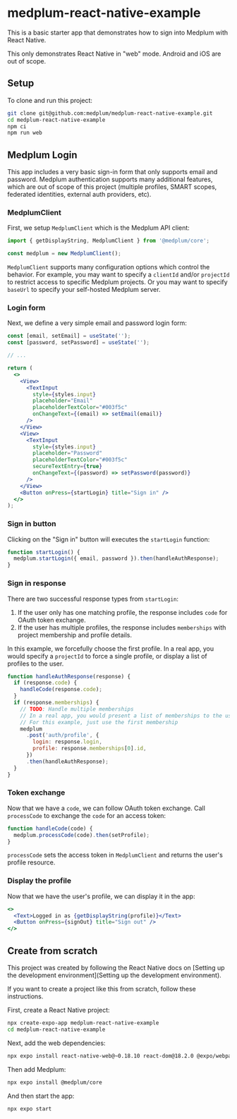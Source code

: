# medplum-react-native-example

This is a basic starter app that demonstrates how to sign into Medplum with React Native.

This only demonstrates React Native in "web" mode. Android and iOS are out of scope.

## Setup

To clone and run this project:

```bash
git clone git@github.com:medplum/medplum-react-native-example.git
cd medplum-react-native-example
npm ci
npm run web
```

## Medplum Login

This app includes a very basic sign-in form that only supports email and password. Medplum authentication supports many additional features, which are out of scope of this project (multiple profiles, SMART scopes, federated identities, external auth providers, etc).

### MedplumClient

First, we setup `MedplumClient` which is the Medplum API client:

```js
import { getDisplayString, MedplumClient } from '@medplum/core';

const medplum = new MedplumClient();
```

`MedplumClient` supports many configuration options which control the behavior. For example, you may want to specify a `clientId` and/or `projectId` to restrict access to specific Medplum projects. Or you may want to specify `baseUrl` to specify your self-hosted Medplum server.

### Login form

Next, we define a very simple email and password login form:

```jsx
const [email, setEmail] = useState('');
const [password, setPassword] = useState('');

// ...

return (
  <>
    <View>
      <TextInput
        style={styles.input}
        placeholder="Email"
        placeholderTextColor="#003f5c"
        onChangeText={(email) => setEmail(email)}
      />
    </View>
    <View>
      <TextInput
        style={styles.input}
        placeholder="Password"
        placeholderTextColor="#003f5c"
        secureTextEntry={true}
        onChangeText={(password) => setPassword(password)}
      />
    </View>
    <Button onPress={startLogin} title="Sign in" />
  </>
);
```

### Sign in button

Clicking on the "Sign in" button will executes the `startLogin` function:

```js
function startLogin() {
  medplum.startLogin({ email, password }).then(handleAuthResponse);
}
```

### Sign in response

There are two successful response types from `startLogin`:

1. If the user only has one matching profile, the response includes `code` for OAuth token exchange.
2. If the user has multiple profiles, the response includes `memberships` with project membership and profile details.

In this example, we forcefully choose the first profile. In a real app, you would specify a `projectId` to force a single profile, or display a list of profiles to the user.

```js
function handleAuthResponse(response) {
  if (response.code) {
    handleCode(response.code);
  }
  if (response.memberships) {
    // TODO: Handle multiple memberships
    // In a real app, you would present a list of memberships to the user
    // For this example, just use the first membership
    medplum
      .post('auth/profile', {
        login: response.login,
        profile: response.memberships[0].id,
      })
      .then(handleAuthResponse);
  }
}
```

### Token exchange

Now that we have a `code`, we can follow OAuth token exchange. Call `processCode` to exchange the `code` for an access token:

```js
function handleCode(code) {
  medplum.processCode(code).then(setProfile);
}
```

`processCode` sets the access token in `MedplumClient` and returns the user's profile resource.

### Display the profile

Now that we have the user's profile, we can display it in the app:

```jsx
<>
  <Text>Logged in as {getDisplayString(profile)}</Text>
  <Button onPress={signOut} title="Sign out" />
</>
```

## Create from scratch

This project was created by following the React Native docs on [Setting up the development environment](Setting up the development environment).

If you want to create a project like this from scratch, follow these instructions.

First, create a React Native project:

```bash
npx create-expo-app medplum-react-native-example
cd medplum-react-native-example
```

Next, add the web dependencies:

```bash
npx expo install react-native-web@~0.18.10 react-dom@18.2.0 @expo/webpack-config@^18.0.1
```

Then add Medplum:

```bash
npx expo install @medplum/core
```

And then start the app:

```bash
npx expo start
```

